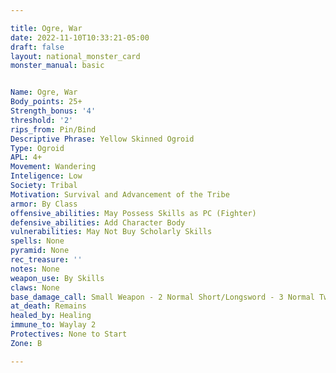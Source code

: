 ```yaml
---

title: Ogre, War
date: 2022-11-10T10:33:21-05:00
draft: false
layout: national_monster_card
monster_manual: basic


Name: Ogre, War
Body_points: 25+
Strength_bonus: '4'
threshold: '2'
rips_from: Pin/Bind
Descriptive Phrase: Yellow Skinned Ogroid
Type: Ogroid
APL: 4+
Movement: Wandering
Inteligence: Low
Society: Tribal
Motivation: Survival and Advancement of the Tribe
armor: By Class
offensive_abilities: May Possess Skills as PC (Fighter)
defensive_abilities: Add Character Body
vulnerabilities: May Not Buy Scholarly Skills
spells: None
pyramid: None
rec_treasure: ''
notes: None
weapon_use: By Skills
claws: None
base_damage_call: Small Weapon - 2 Normal Short/Longsword - 3 Normal Two Handed - 7 Normal
at_death: Remains
healed_by: Healing
immune_to: Waylay 2
Protectives: None to Start
Zone: B

---
```

